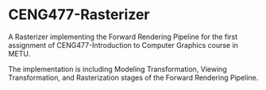 # CENG477-Rasterizer

A Rasterizer implementing the Forward Rendering Pipeline for the first assignment of CENG477-Introduction to Computer Graphics course in METU.

The implementation is including Modeling Transformation, Viewing Transformation, and Rasterization stages of the Forward Rendering Pipeline.
